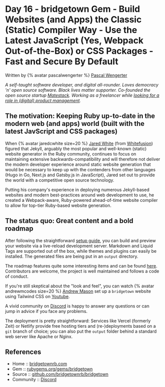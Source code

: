 # Day 16 - bridgetown Gem - Build Websites (and Apps) the Classic (Static) Compiler Way - Use the Latest JavaScript (Yes, Webpack Out-of-the-Box) or CSS Packages - Fast and Secure By Default


Written by {% avatar pascalwengerter %} [Pascal Wengerter](https://github.com/pascalwengerter)

_A self-taught software developer, and digital all-rounder. Loves democracy 'n' open source software. Black lives matter supporter. Co-founded the open source startup [Matestack](https://matestack.io/). Working as a freelancer while [looking for a role in (digital) product management](https://pascal.rocks/about)._



## The motivation: Keeping Ruby up-to-date in the modern web (and apps) world (built with the latest JavScript and CSS packages)

When {% avatar jaredcwhite size=20 %}
[Jared White](https://github.com/jaredcwhite) (from [Whitefusion](https://whitefusion.io/))
 figured that Jekyll, arguably the most popular and well-known (static) website generator in the Ruby community, continues to focus on maintaining extensive backwards-compatibility and will therefore not deliver the modern developer experience around static website generation that would be necessary to keep up with the contenders from other languages (Hugo in Go, Next.js and Gatsby.js in JavaScript),
 Jared set out to provide the world with a competitive open source technology.

Putting his company's experience in deploying numerous Jekyll-based websites and modern best-practices around web development to use, he created a Webpack-aware, Ruby-powered ahead-of-time website compiler to allow for top-tier Ruby-based website generation.



## The status quo: Great content and a bold roadmap

After following the straightforward [setup guide](https://www.bridgetownrb.com/docs/), you can build and preview your website via a live-reload development server. Markdown and Liquid Tags are supported out of the box, while themes and plugins can easily be installed. The generated files are being put in an `output` directory.

The roadmap features quite some interesting items and can be found [here](https://www.bridgetownrb.com/about/#roadmap). Contributors are welcome, the project is well maintained and follows a code of conduct.

If you're still skeptical about the "look and feel", you can watch
{% avatar andrewmcodes size=20 %} [Andrew Mason](https://github.com/andrewmcodes) set up a `bridgetown` website using Tailwind CSS on [Youtube](https://www.youtube.com/watch?v=UEytpOk9h9w).

A vivid community on [Discord](https://https://discord.gg/V56yUWR) is happy to answer any questions or can jump in advice if you face any problems.

The deployment is pretty straightforward: Services like Vercel (formerly Zeit) or Netlify provide free hosting tiers and (re-)deployments based on a `git` branch of choice; you can also put the `output` folder behind a standard web server like Apache or Nginx.



## References

* Home  :: [bridgetownrb.com](https://www.bridgetownrb.com/)
* Gem   :: [rubygems.org/gems/bridgetown](https://rubygems.org/gems/bridgetown)
* Source   :: [github.com/bridgetownrb/bridgetown](https://github.com/bridgetownrb/bridgetown)
* Community :: [Discord](https://https://discord.gg/V56yUWR)

